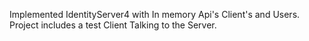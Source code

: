 
Implemented IdentityServer4 with In memory Api's Client's and Users. 
Project includes a test Client Talking to the Server. 
